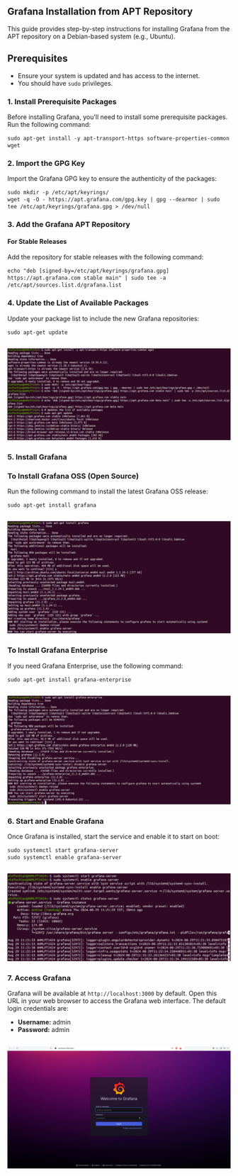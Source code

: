 ## Grafana Installation from APT Repository

This guide provides step-by-step instructions for installing Grafana from the APT repository on a Debian-based system (e.g., Ubuntu).

## Prerequisites

- Ensure your system is updated and has access to the internet.
- You should have `sudo` privileges.

### 1. Install Prerequisite Packages

Before installing Grafana, you'll need to install some prerequisite packages. Run the following command:

```
sudo apt-get install -y apt-transport-https software-properties-common wget
```

### 2. Import the GPG Key

Import the Grafana GPG key to ensure the authenticity of the packages:

```
sudo mkdir -p /etc/apt/keyrings/
wget -q -O - https://apt.grafana.com/gpg.key | gpg --dearmor | sudo tee /etc/apt/keyrings/grafana.gpg > /dev/null
```

### 3. Add the Grafana APT Repository

#### For Stable Releases

Add the repository for stable releases with the following command:

```
echo "deb [signed-by=/etc/apt/keyrings/grafana.gpg] https://apt.grafana.com stable main" | sudo tee -a /etc/apt/sources.list.d/grafana.list
```


### 4. Update the List of Available Packages

Update your package list to include the new Grafana repositories:

```
sudo apt-get update
```
![alt text](<images/Screenshot from 2024-08-28 23-12-08.png>)
---


### 5. Install Grafana

### To Install Grafana OSS (Open Source)

Run the following command to install the latest Grafana OSS release:

```
sudo apt-get install grafana
```
![alt text](<images/Screenshot from 2024-08-28 23-12-36.png>)
---


### To Install Grafana Enterprise

If you need Grafana Enterprise, use the following command:

```
sudo apt-get install grafana-enterprise
```
![alt text](<images/Screenshot from 2024-08-28 23-12-51.png>)
---


### 6. Start and Enable Grafana

Once Grafana is installed, start the service and enable it to start on boot:

```
sudo systemctl start grafana-server
sudo systemctl enable grafana-server
```
![alt text](<images/Screenshot from 2024-08-29 11-40-33.png>)
---


### 7. Access Grafana

Grafana will be available at `http://localhost:3000` by default. Open this URL in your web browser to access the Grafana web interface. The default login credentials are:

- **Username:** admin
- **Password:** admin

![alt text](<images/Screenshot from 2024-08-29 11-21-45.png>)
---
